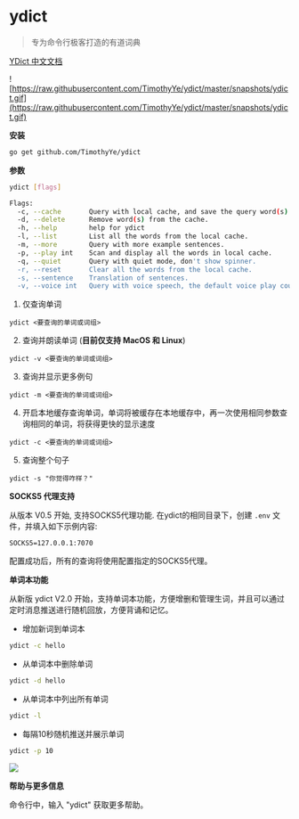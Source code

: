 # ydict

> 专为命令行极客打造的有道词典

[YDict 中文文档](https://github.com/TimothyYe/ydict/blob/master/README_CN.md)

![https://raw.githubusercontent.com/TimothyYe/ydict/master/snapshots/ydict.gif](https://raw.githubusercontent.com/TimothyYe/ydict/master/snapshots/ydict.gif)

**安装**

```bash
go get github.com/TimothyYe/ydict
```

**参数**

```bash
ydict [flags]

Flags:
  -c, --cache       Query with local cache, and save the query word(s) into the cache.
  -d, --delete      Remove word(s) from the cache.
  -h, --help        help for ydict
  -l, --list        List all the words from the local cache.
  -m, --more        Query with more example sentences.
  -p, --play int    Scan and display all the words in local cache.
  -q, --quiet       Query with quiet mode, don't show spinner.
  -r, --reset       Clear all the words from the local cache.
  -s, --sentence    Translation of sentences.
  -v, --voice int   Query with voice speech, the default voice play count is 0.
```

1. 仅查询单词

```text
ydict <要查询的单词或词组>
```

2. 查询并朗读单词 (__目前仅支持 MacOS 和 Linux__)

```text
ydict -v <要查询的单词或词组>
```
3. 查询并显示更多例句

```text
ydict -m <要查询的单词或词组>
```

4. 开启本地缓存查询单词，单词将被缓存在本地缓存中，再一次使用相同参数查询相同的单词，将获得更快的显示速度

```text
ydict -c <要查询的单词或词组>
```

5. 查询整个句子

```text
ydict -s "你觉得咋样？"
```

**SOCKS5 代理支持**

从版本 V0.5 开始, 支持SOCKS5代理功能. 在ydict的相同目录下，创建 ```.env``` 文件，并填入如下示例内容:

```text
SOCKS5=127.0.0.1:7070
```

配置成功后，所有的查询将使用配置指定的SOCKS5代理。

**单词本功能**

从新版 ydict V2.0 开始，支持单词本功能，方便增删和管理生词，并且可以通过定时消息推送进行随机回放，方便背诵和记忆。

* 增加新词到单词本
```bash
ydict -c hello
```

* 从单词本中删除单词
```bash
ydict -d hello
```

* 从单词本中列出所有单词
```bash
ydict -l
```

* 每隔10秒随机推送并展示单词
```bash
ydict -p 10
```
![](https://raw.githubusercontent.com/TimothyYe/ydict/master/snapshots/play.png)

**帮助与更多信息**

命令行中，输入 "ydict" 获取更多帮助。


